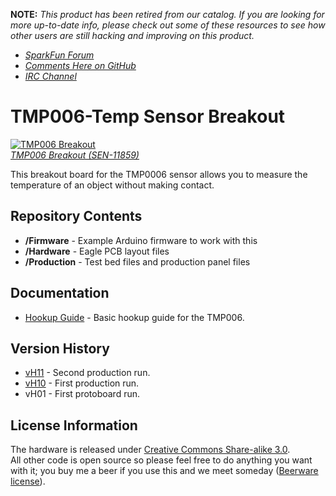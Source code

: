**NOTE:** *This product has been retired from our catalog. If you are looking for more up-to-date info, please check out some of these resources to see how other users are still hacking and improving on this product.*
* *[SparkFun Forum](https://forum.sparkfun.com/)*
* *[Comments Here on GitHub](https://github.com/sparkfun/TMP006-Temp_Sensor_Breakout/issues)*
* *[IRC Channel](https://www.sparkfun.com/news/263)*

TMP006-Temp Sensor Breakout
===========================
[![TMP006 Breakout](https://dlnmh9ip6v2uc.cloudfront.net/images/products/1/1/8/5/9/11859-01_medium.jpg)  
*TMP006 Breakout (SEN-11859)*](https://www.sparkfun.com/products/11859)

This breakout board for the TMP0006 sensor allows you to measure the temperature of an object without making contact. 

Repository Contents
-------------------
* **/Firmware** - Example Arduino firmware to work with this 
* **/Hardware** - Eagle PCB layout files
* **/Production** - Test bed files and production panel files

Documentation
-------------------
* [Hookup Guide](https://learn.sparkfun.com/tutorials/tmp006-hookup-guide) - Basic hookup guide for the TMP006.

Version History
---------------
* [vH11](https://github.com/sparkfun/TMP006-Temp_Sensor_Breakout/releases/tag/v_1.1) - Second production run.
* [vH10](https://github.com/sparkfun/TMP006-Temp_Sensor_Breakout/releases/tag/v_1.0) -  First production run.
* vH01 - First protoboard run.


License Information
-------------------
The hardware is released under [Creative Commons Share-alike 3.0](http://creativecommons.org/licenses/by-sa/3.0/).  
All other code is open source so please feel free to do anything you want with it; you buy me a beer if you use this and we meet someday ([Beerware license](http://en.wikipedia.org/wiki/Beerware)).
